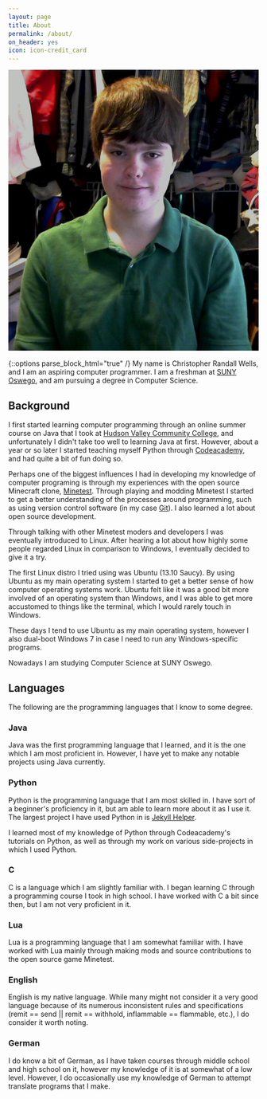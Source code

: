 ```yaml
---
layout: page
title: About
permalink: /about/
on_header: yes
icon: icon-credit_card
---
```

<div class="about-photo-box">
    <img class="about-photo" src="/images/photo.jpg" alt="Christopher Randall Wells" />
</div>

{::options parse_block_html="true" /}
My name is Christopher Randall Wells, and I am an aspiring computer programmer. I am a freshman at [SUNY Oswego](http://www.oswego.edu/), and am pursuing a degree in Computer Science.

## Background
I first started learning computer programming through an online summer course on Java that I took at [Hudson Valley Community College](https://www.hvcc.edu/), and unfortunately I didn't take too well to learning Java at first. However, about a year or so later I started teaching myself Python through [Codeacademy](https://www.codecademy.com), and had quite a bit of fun doing so.

Perhaps one of the biggest influences I had in developing my knowledge of computer programing is through my experiences with the open source Minecraft clone, [Minetest](http://www.minetest.net/). Through playing and modding Minetest I started to get a better understanding of the processes around programming, such as using version control software (in my case [Git](https://git-scm.com/)). I also learned a lot about open source development.

Through talking with other Minetest moders and developers I was eventually introduced to Linux. After hearing a lot about how highly some people regarded Linux in comparison to Windows, I eventually decided to give it a try.

The first Linux distro I tried using was Ubuntu (13.10 Saucy). By using Ubuntu as my main operating system I started to get a better sense of how computer operating systems work. Ubuntu felt like it was a good bit more involved of an operating system than Windows, and I was able to get more accustomed to things like the terminal, which I would rarely touch in Windows.

These days I tend to use Ubuntu as my main operating system, however I also dual-boot Windows 7 in case I need to run any Windows-specific programs.

Nowadays I am studying Computer Science at SUNY Oswego.

## Languages
The following are the programming languages that I know to some degree.

### Java
Java was the first programming language that I learned, and it is the one which I am most proficient in. However, I have yet to make any notable projects using Java currently.

### Python
Python is the programming language that I am most skilled in. I have sort of a beginner's proficiency in it, but am able to learn more about it as I use it. The largest project I have used Python in is [Jekyll Helper](https://excaliburzero.github.io/jekyll-helper/).

I learned most of my knowledge of Python through Codeacademy's tutorials on Python, as well as through my work on various side-projects in which I used Python.

### C
C is a language which I am slightly familiar with. I began learning C through a programming course I took in high school. I have worked with C a bit since then, but I am not very proficient in it.

### Lua
Lua is a programming language that I am somewhat familiar with. I have worked with Lua mainly through making mods and source contributions to the open source game Minetest.

### English
English is my native language. While many might not consider it a very good language because of its numerous inconsistent rules and specifications (remit == send || remit == withhold, inflammable == flammable, etc.), I do consider it worth noting.

### German
I do know a bit of German, as I have taken courses through middle school and high school on it, however my knowledge of it is at somewhat of a low level. However, I do occasionally use my knowledge of German to attempt translate programs that I make.
